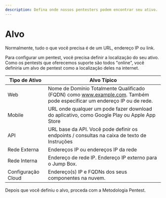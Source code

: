 ```yaml
---
description: Defina onde nossos pentesters podem encontrar seu ativo.
---
```


# Alvo

Normalmente, tudo o que você precisa é de um URL, endereço IP ou link.



Para configurar um pentest, você precisa definir a localização do seu ativo. Como os pentests que oferecemos suporte são todos "online", você definiria um alvo de pentest como a localização deles na internet.



| Tipo de Ativo      | Alvo Típico                                                                                                            |
| ------------------ | ---------------------------------------------------------------------------------------------------------------------- |
| Web                | Nome de Domínio Totalmente Qualificado (FQDN) como www.example.com. Também pode especificar um endereço IP ou de rede. |
| Mobile             | URL onde qualquer um pode fazer download do aplicativo, como Google Play ou Apple App Store                            |
| API                | URL base da API. Você pode definir os endpoints / consultas na caixa de texto de Instruções                            |
| Rede Externa       | Endereços IP ou endereços IP da rede                                                                                   |
| Rede Interna       | Endereço de rede IP. Endereço IP externo para o Jump Box.                                                              |
| Configuração Cloud | Endereço(s) IP e FQDNs dos seus componentes na nuvem.                                                                  |



Depois que você definiu o alvo, proceda com a Metodologia Pentest.
